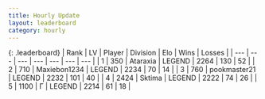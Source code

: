 ```yaml
---
title: Hourly Update
layout: leaderboard
category: hourly
---
```


{: .leaderboard}
| Rank | LV | Player | Division | Elo | Wins | Losses |
| --- | --- | --- | --- | --- | --- | --- |
| <span data-change="0">1</span> | 350 | <span title="ID: 745153">Ataraxia</span> | LEGEND | <span data-change="0">2264</span> | <span data-change="0">130</span> | <span data-change="0">52</span> |
| <span data-change="0">2</span> | 710 | <span title="ID: 410122">Maxiebon1234</span> | LEGEND | <span data-change="0">2234</span> | <span data-change="0">70</span> | <span data-change="0">14</span> |
| <span data-change="0">3</span> | 760 | <span title="ID: 652474">pookmaster21</span> | LEGEND | <span data-change="0">2232</span> | <span data-change="0">101</span> | <span data-change="0">40</span> |
| <span data-change="0">4</span> | 2424 | <span title="ID: 353063">Sktima</span> | LEGEND | <span data-change="-1">2222</span> | <span data-change="3">74</span> | <span data-change="1">26</span> |
| <span data-change="0">5</span> | 1100 | <span title="ID: 512212">Г</span> | LEGEND | <span data-change="0">2214</span> | <span data-change="0">61</span> | <span data-change="0">18</span> |